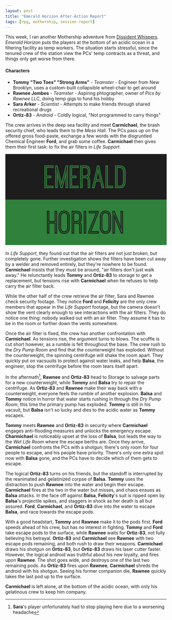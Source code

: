 ```yaml
---
layout: post
title: "Emerald Horizon After-Action Report"
tags: [rpg, mothership, session-report]
---
```


This week, I ran another Mothership adventure from [Dissident Whispers](https://whispercollective.org/). _Emerald Horizon_ puts the players at the bottom of an acidic ocean in a filtering facility as temp workers. The situation starts stressful, since the tenured crew of the station view the PCs' temp contracts as a threat, and things only get worse from there.

#### Characters

- **Tommy "Two Toes" "Strong Arms"** - _Teamster_ - Engineer from New Brooklyn, uses a custom-built collapsible wheel-chair to get around
- **Rawnee Jombes** - _Teamster_ - Aspiring phtographer, owner of _Pics by Rawnee LLC_, doing temp gigs to fund his hobby
- **Sara Arker** - _Scientist_ - Attempts to make friends through shared recreational drugs
- **Ortiz-83** - _Android_ - Coldly logical, "Not programmed to carry things"

The crew arrives in the deep sea facility and meet **Carmichael**, the brash security chief, who leads them to the *Mess Hall*. The PCs pass up on the offered gross food-paste, exchange a few words with the disgruntled Chemical Engineer **Ford**, and grab some coffee. **Carmichael** then gives them their first task: to fix the air filters in *Life Support*.

![EMERALD HORIZON](/assets/emerald_horizon/emerald-horizon-logo.png)

In *Life Support*, they found out that the air filters are not just broken, but completely gone. Further investigation shows the filters have been cut away by a welder and removed entirely, but they're nowhere to be found. **Carmichael** insists that they must be around, "air filters don't just walk away." He relunctantly leads **Tommy** and **Ortiz-83** to storage to get a replacement, but tensions rise with **Carmichael** when he refuses to help carry the air filter back.

While the other half of the crew retrieve the air filter, Sara and Rawnee check security footage. They notice **Ford** and **Felicity** are the only crew members that appear in the *Life Support* footage, but the camera doesn't show the vent clearly enough to see interactions with the air filters. They do notice one thing: nobody walked out with an air filter. They assume it has to be in the room or further down the vents somewhere.

Once the air filter is fixed, the crew has another confrontation with **Carmichael**. As tensions rise, the argument turns to blows. The scuffle is cut short however, as a rumble is felt throughout the base. The crew rush to the *Dry Pump Room* and find that the counterweight has exploded. Without the counterweight, the spinning centrifuge will shake the room apart. They quickly put on vacsuuits to protect against water leaks, and help **Balsa**, the engineer, stop the centrifuge before the room tears itself apart. 

In the aftermath[^1], **Rawnee** and **Ortiz-83** head to Storage to salvage parts for a new counterweight, while **Tommy** and **Balsa** try to repair the centrifuge. As **Ortiz-83** and **Rawnee** make their way back with a counterweight, everyone feels the rumble of another explosion. **Balsa** and **Tommy** notice in horror that water starts rushing in through the *Dry Pump Room*, this time the primary pump has exploded. **Tommy** is still in his vacsuit, but **Balsa** isn't so lucky and dies to the acidic water as **Tommy** escapes.

**Tommy** meets **Rawnee** and **Ortiz-83** in security where **Carmichael** engages anti-flooding measures and unlocks the emergency escape. **Charmichael** is noticeably upset at the loss of **Balsa**, but leads the way to the *Wet Life Room* where the escape berths are. Once they arrive, **Carmichael** confronts the PCs with a shotgun; there's only room for four people to escape, and his people have priority. There's only one extra spot now with **Balsa** gone, and the PCs have to decide which of them gets to escape. 

The logical **Ortiz-83** turns on his friends, but the standoff is interrupted by the reanimated and gelatinized corpse of **Balsa**. **Tommy** uses the distraction to push **Rawnee** into the water and begin their escape. **Carmichael** fires at the two in the water but misses, and chaos ensues as **Balsa** attacks. In the face off against **Balsa**, **Felicity**'s suit is ripped open by **Balsa**'s projectile spikes, and staggers in shock as her death is all but assured. **Ford**, **Carmichael**, and **Ortiz-83** dive into the water to escape **Balsa**, and race towards the escape pods.

With a good headstart, **Tommy** and **Rawnee** make it to the pods first. **Ford** speeds ahead of his crew, but has no interest in fighting. **Tommy** and **Ford** take escape pods to the surface, while **Rawnee** waits for **Ortiz-83**, not fully believing his betrayal. **Ortiz-83** and **Carmichael** see **Rawnee** with two escape pods remaining, and both rush to draw their weapons. **Carmichael** draws his shotgun on **Ortiz-83**, but **Ortiz-83** draws his laser cutter faster. However, the logical android was truthful about his new loyalty, and fires upon **Rawnee**. The shot goes wide, and destroys one of the last two remaining pods. As **Ortiz-83** fires upon **Rawnee**, **Carmichael** shreds the android with his shotgun. Seeing his former companion die, **Rawnee** quickly takes the last pod up to the surface.

**Carmichael** is left alone, at the bottom of the acidic ocean, with only his gelatinous crew to keep him company.

[^1]: **Sara**'s player unfortunately had to stop playing here due to a worsening headache